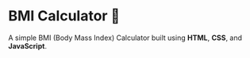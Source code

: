 # BMI Calculator 🧮

A simple  BMI (Body Mass Index) Calculator built using **HTML**, **CSS**, and **JavaScript**.
